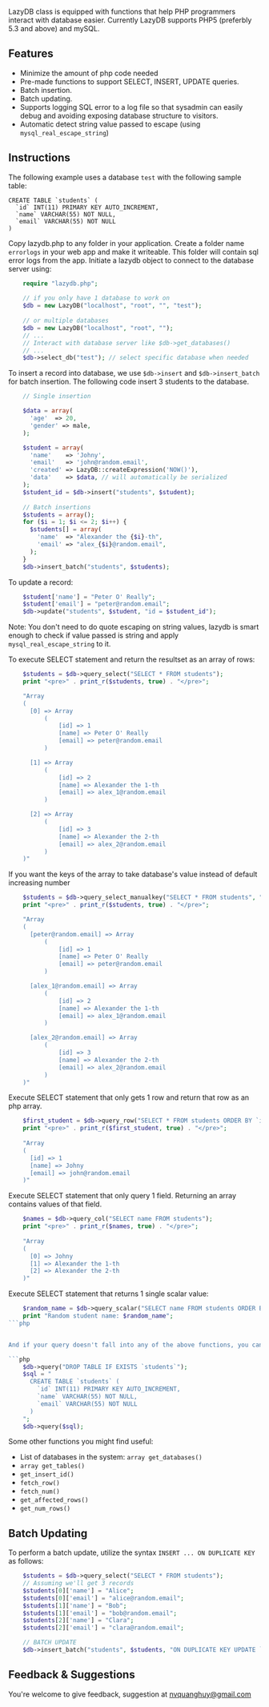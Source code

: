 LazyDB class is equipped with functions that help PHP programmers interact with database easier. Currently LazyDB supports PHP5 (preferbly 5.3 and above) and mySQL.

Features
--------

 * Minimize the amount of php code needed
 * Pre-made functions to support SELECT, INSERT, UPDATE queries.
 * Batch insertion.
 * Batch updating.
 * Supports logging SQL error to a log file so that sysadmin can easily debug and avoiding exposing database structure to visitors.
 * Automatic detect string value passed to escape (using `mysql_real_escape_string`)



Instructions
------------

The following example uses a database `test` with the following sample table:

    CREATE TABLE `students` (
      `id` INT(11) PRIMARY KEY AUTO_INCREMENT,
      `name` VARCHAR(55) NOT NULL,
      `email` VARCHAR(55) NOT NULL
    )

Copy lazydb.php to any folder in your application. 
Create a folder name `errorlogs` in your web app and make it writeable. This folder will contain sql error logs from the app. Initiate a lazydb object to connect to the database server using:

```php
    require "lazydb.php";
    
    // if you only have 1 database to work on
    $db = new LazyDB("localhost", "root", "", "test");
    
    // or multiple databases
    $db = new LazyDB("localhost", "root", "");
    // ...
    // Interact with database server like $db->get_databases()
    // ...
    $db->select_db("test"); // select specific database when needed
```

To insert a record into database, we use `$db->insert` and `$db->insert_batch` for batch insertion. The following code insert 3 students to the database.

```php
    // Single insertion

    $data = array(
      'age'  => 20,
      'gender' => male,
    );

    $student = array(
      'name'    => 'Johny',
      'email'   => 'john@random.email',
      'created' => LazyDB::createExpression('NOW()'),
      'data'    => $data, // will automatically be serialized
    );
    $student_id = $db->insert("students", $student);
    
    // Batch insertions
    $students = array();
    for ($i = 1; $i <= 2; $i++) {
      $students[] = array(
        'name'  => "Alexander the {$i}-th", 
        'email' => "alex_{$i}@random.email",
      );
    }
    $db->insert_batch("students", $students);
```

To update a record:

```php
    $student['name'] = "Peter O' Really";
    $student['email'] = "peter@random.email";
    $db->update("students", $student, "id = $student_id");
```

Note: You don't need to do quote escaping on string values, lazydb is smart enough to check if value passed is string and apply `mysql_real_escape_string` to it.



To execute SELECT statement and return the resultset as an array of rows:

```php
    $students = $db->query_select("SELECT * FROM students");
    print "<pre>" . print_r($students, true) . "</pre>";

    "Array
    (
      [0] => Array
          (
              [id] => 1
              [name] => Peter O' Really
              [email] => peter@random.email
          )

      [1] => Array
          (
              [id] => 2
              [name] => Alexander the 1-th
              [email] => alex_1@random.email
          )

      [2] => Array
          (
              [id] => 3
              [name] => Alexander the 2-th
              [email] => alex_2@random.email
          )
    )"
```

If you want the keys of the array to take database's value instead of default increasing number

```php
    $students = $db->query_select_manualkey("SELECT * FROM students", "email");
    print "<pre>" . print_r($students, true) . "</pre>";

    "Array
    (
      [peter@random.email] => Array
          (
              [id] => 1
              [name] => Peter O' Really
              [email] => peter@random.email
          )

      [alex_1@random.email] => Array
          (
              [id] => 2
              [name] => Alexander the 1-th
              [email] => alex_1@random.email
          )

      [alex_2@random.email] => Array
          (
              [id] => 3
              [name] => Alexander the 2-th
              [email] => alex_2@random.email
          )
    )"
```

Execute SELECT statement that only gets 1 row and return that row as an php array.

```php
    $first_student = $db->query_row("SELECT * FROM students ORDER BY `id` ASC LIMIT 0, 1");
    print "<pre>" . print_r($first_student, true) . "</pre>";
    
    "Array
    (
      [id] => 1
      [name] => Johny
      [email] => john@random.email
    )"
```

Execute SELECT statement that only query 1 field. Returning an array contains values of that field.

```php
    $names = $db->query_col("SELECT name FROM students");
    print "<pre>" . print_r($names, true) . "</pre>";
    
    "Array
    (
      [0] => Johny
      [1] => Alexander the 1-th
      [2] => Alexander the 2-th
    )"
```


Execute SELECT statement that returns 1 single scalar value:

```php
    $random_name = $db->query_scalar("SELECT name FROM students ORDER BY RAND() LIMIT 0, 1");
    print "Random student name: $random_name";
```php


And if your query doesn't fall into any of the above functions, you can always use `$db->query($sql)` which ultimately will call `mysql_query` function, for example to initially create the database:

```php
    $db->query("DROP TABLE IF EXISTS `students`");
    $sql = "
      CREATE TABLE `students` (
        `id` INT(11) PRIMARY KEY AUTO_INCREMENT,
        `name` VARCHAR(55) NOT NULL,
        `email` VARCHAR(55) NOT NULL
      )
    ";
    $db->query($sql);
```


Some other functions you might find useful:

* List of databases in the system:
`array get_databases()`
* `array get_tables()`
* `get_insert_id()`
* `fetch_row()`
* `fetch_num()`
* `get_affected_rows()`
* `get_num_rows()`


Batch Updating
--------------

To perform a batch update, utilize the syntax `INSERT ... ON DUPLICATE KEY` as follows:

```php
    $students = $db->query_select("SELECT * FROM students");
    // Assuming we'll get 3 records
    $students[0]['name'] = "Alice";
    $students[0]['email'] = "alice@random.email";
    $students[1]['name'] = "Bob";
    $students[1]['email'] = "bob@random.email";
    $students[2]['name'] = "Clara";
    $students[2]['email'] = "clara@random.email";

    // BATCH UPDATE
    $db->insert_batch("students", $students, "ON DUPLICATE KEY UPDATE `name` = VALUES(`name`), `email` = VALUES(`email`)");
```


Feedback & Suggestions
----------------------

You're welcome to give feedback, suggestion at nvquanghuy@gmail.com


 

